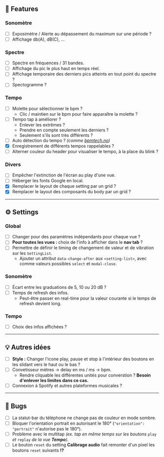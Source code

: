 ## 🧩 Features

### Sonomètre
  - [ ] Exposimètre / Alerte au dépassement du maximum sur une période ?
  - [ ] Affichage db(A), dB\(C), ...

### Spectre
  - [ ] Spectre en fréquences / 31 bandes.
  - [ ] Affichage du pic le plus haut en temps réel.
  - [ ] Affichage temporaire des derniers pics atteints en tout point du spectre ?
  - [ ] Spectogramme ?

### Tempo
  - [ ] Molette pour sélectionner le bpm ?
    - Clic / maintien sur le bpm pour faire apparaître la molette ?
  - [ ] Tempo tap à améliorer ?
    - Enlever les extrêmes ?
    - Prendre en compte seulement les derniers ?
    - Seulement s'ils sont très différents ?
  - [ ] Auto détection du tempo ? *(comme [bpmtech.no](https://bpmtech.no))*
  - [x] Enregistrement de différents tempos rappelables ?
  - [ ] Alterner couleur du header pour visualiser le tempo, à la place du blink ?

### Divers
  - [ ] Empêcher l'extinction de l'écran au play d'une vue.
  - [ ] Héberger les fonts Google en local.
  - [x] Remplacer le layout de chaque setting par un grid ?
  - [x] Remplacer le layout des composants du body par un grid ?

---

## ⚙️ Settings

### Global
  - [ ] Changer pour des paramètres indépendants pour chaque vue ?
  - [ ] **Pour toutes les vues :** choix de l'info à afficher dans le **nav tab** ?
  - [ ] Permettre de définir le timing de changement de valeur et de vibration sur les `SettingList`.
    -  Ajouter un attribut `data-change-after` aux `<setting-list>`, avec comme valeurs possibles `select` et `modal-close`.

### Sonomètre
  - [ ] Écart entre les graduations de 5, 10 ou 20 dB ?
  - [ ] Temps de refresh des infos.
    - Peut-être passer en real-time pour la valeur courante si le temps de refresh devient long.

### Tempo
  - [ ] Choix des infos affichées ?

---

## 💡 Autres idées

- [ ] **Style :** Changer l'icone play, pause et stop à l'intérieur des boutons en les slidant vers le haut ou le bas ?
- [ ] Convetisseur mètres → delay en ms / ms → bpm.
  - Rendre cliquable les différentes unités pour converstion ? **Besoin d'enlever les limites dans ce cas.**
- [ ] Connexion à Spotify et autres plateformes musicales ?

---

## 🐞 Bugs

- [ ] La statut-bar du téléphone ne change pas de couleur en mode sombre.
- [ ] Bloquer l'orientation portrait en autorisant le 180° (`"orientation": "portrait"` n'autorise pas le 180°).
- [ ] Problème avec le multitap *(ex. tap en même temps sur les boutons* `play` *et* `replay` *de la vue **Tempo**)*.
- [ ] Le bouton `reset` du setting **Calibrage audio** fait remonter d'un pixel les boutons `reset` suivants **!?**

